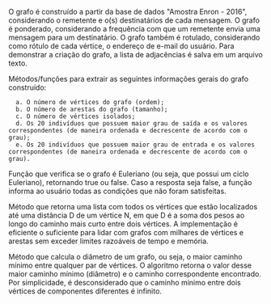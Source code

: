 O grafo é construído a partir da base de dados "Amostra Enron - 2016", considerando o remetente e o(s) destinatários de cada mensagem. 
O grafo é ponderado, considerando a frequência com que um remetente envia uma mensagem para um destinatário. 
O grafo também é rotulado, considerando como rótulo de cada vértice, o endereço de e-mail do usuário.
Para demonstrar a criação do grafo, a lista de adjacências é salva em um arquivo texto.


Métodos/funções para extrair as seguintes informações gerais do grafo construído:

```
  a. O número de vértices do grafo (ordem);
  b. O número de arestas do grafo (tamanho);
  c. O número de vértices isolados;
  d. Os 20 indivíduos que possuem maior grau de saída e os valores correspondentes (de maneira ordenada e decrescente de acordo com o grau);
  e. Os 20 indivíduos que possuem maior grau de entrada e os valores correspondentes (de maneira ordenada e decrescente de acordo com o grau).
```

Função que verifica se o grafo é Euleriano (ou seja, que possui um ciclo Euleriano), retornando true ou false. 
Caso a resposta seja false, a função informa ao usuário todas as condições que não foram satisfeitas.

Método que retorna uma lista com todos os vértices que estão localizados até uma distância D de um vértice N, em que D é a soma dos pesos ao longo do caminho mais curto entre dois vértices. 
A implementação é eficiente o suficiente para lidar com grafos com milhares de vértices e arestas sem exceder limites razoáveis de tempo e memória.

Método que calcula o diâmetro de um grafo, ou seja, o maior caminho mínimo entre qualquer par de vértices.
O algoritmo retorna o valor desse maior caminho mínimo (diâmetro) e o caminho correspondente encontrado.
Por simplicidade, é desconsiderado que o caminho mínimo entre dois vértices de componentes diferentes é infinito.
